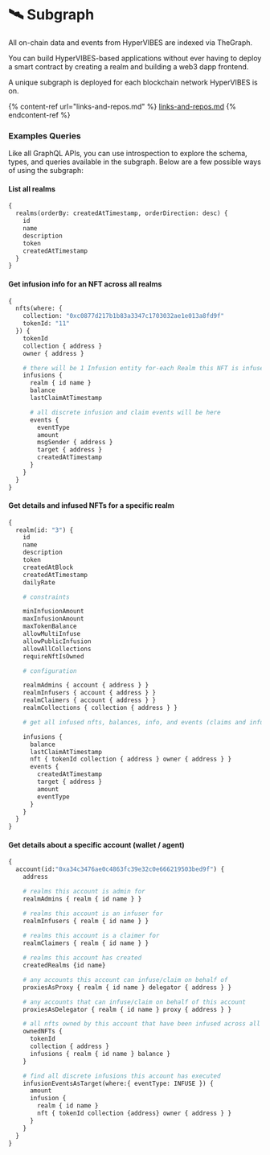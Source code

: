 # 🛰 Subgraph

All on-chain data and events from HyperVIBES are indexed via TheGraph.

You can build HyperVIBES-based applications without ever having to deploy a smart contract by creating a realm and building a web3 dapp frontend.

A unique subgraph is deployed for each blockchain network HyperVIBES is on.

{% content-ref url="links-and-repos.md" %}
[links-and-repos.md](links-and-repos.md)
{% endcontent-ref %}

### Examples Queries

Like all GraphQL APIs, you can use introspection to explore the schema, types, and queries available in the subgraph. Below are a few possible ways of using the subgraph:

#### List all realms

```graphql
{
  realms(orderBy: createdAtTimestamp, orderDirection: desc) {
    id
    name
    description
    token
    createdAtTimestamp
  }
}
```

#### Get infusion info for an NFT across all realms

```graphql
{
  nfts(where: { 
    collection: "0xc0877d217b1b83a3347c1703032ae1e013a8fd9f" 
    tokenId: "11" 
  }) {
    tokenId
    collection { address }
    owner { address }

    # there will be 1 Infusion entity for-each Realm this NFT is infused in
    infusions {
      realm { id name }
      balance
      lastClaimAtTimestamp

      # all discrete infusion and claim events will be here
      events {
        eventType
        amount
        msgSender { address }
        target { address }
        createdAtTimestamp
      }
    }
  }
}
```

#### Get details and infused NFTs for a specific realm

```graphql
{
  realm(id: "3") {
    id
    name
    description
    token
    createdAtBlock
    createdAtTimestamp
    dailyRate

    # constraints

    minInfusionAmount
    maxInfusionAmount
    maxTokenBalance
    allowMultiInfuse
    allowPublicInfusion
    allowAllCollections
    requireNftIsOwned

    # configuration

    realmAdmins { account { address } }
    realmInfusers { account { address } }
    realmClaimers { account { address } }
    realmCollections { collection { address } }

    # get all infused nfts, balances, info, and events (claims and infusions)

    infusions {
      balance
      lastClaimAtTimestamp
      nft { tokenId collection { address } owner { address } }
      events {
        createdAtTimestamp
        target { address }
        amount
        eventType
      }
    }
  }
}
```

#### Get details about a specific account (wallet / agent)

```graphql
{
  account(id:"0xa34c3476ae0c4863fc39e32c0e666219503bed9f") {
    address

    # realms this account is admin for
    realmAdmins { realm { id name } }

    # realms this account is an infuser for
    realmInfusers { realm { id name } }
    
    # realms this account is a claimer for
    realmClaimers { realm { id name } }

    # realms this account has created
    createdRealms {id name}

    # any accounts this account can infuse/claim on behalf of
    proxiesAsProxy { realm { id name } delegator { address } }

    # any accounts that can infuse/claim on behalf of this account
    proxiesAsDelegator { realm { id name } proxy { address } }

    # all nfts owned by this account that have been infused across all realms
    ownedNFTs {
      tokenId
      collection { address }
      infusions { realm { id name } balance }
    }

    # find all discrete infusions this account has executed
    infusionEventsAsTarget(where:{ eventType: INFUSE }) {
      amount
      infusion {
        realm { id name }
        nft { tokenId collection {address} owner { address } }
      }
    }
  }
}
```
